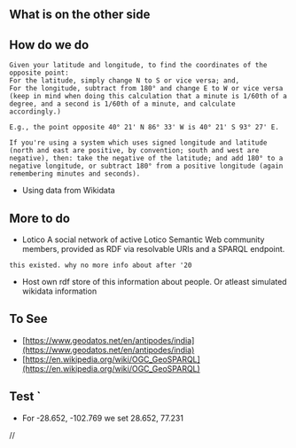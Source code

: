 ## What is on the other side

## How do we do

```
Given your latitude and longitude, to find the coordinates of the opposite point:
For the latitude, simply change N to S or vice versa; and,
For the longitude, subtract from 180° and change E to W or vice versa (keep in mind when doing this calculation that a minute is 1/60th of a degree, and a second is 1/60th of a minute, and calculate accordingly.)

E.g., the point opposite 40° 21' N 86° 33' W is 40° 21' S 93° 27' E.

If you're using a system which uses signed longitude and latitude (north and east are positive, by convention; south and west are negative), then: take the negative of the latitude; and add 180° to a negative longitude, or subtract 180° from a positive longitude (again remembering minutes and seconds).

```
* Using data from Wikidata


## More to do
*  Lotico
A social network of active Lotico Semantic Web community members, provided as RDF via resolvable URIs and a SPARQL endpoint.

`this existed. why no more info about after '20`

* Host own rdf store of this information about people. Or atleast simulated wikidata information


## To See
* [https://www.geodatos.net/en/antipodes/india](https://www.geodatos.net/en/antipodes/india)
* [https://en.wikipedia.org/wiki/OGC_GeoSPARQL](https://en.wikipedia.org/wiki/OGC_GeoSPARQL)


## Test      `   
* For -28.652,  -102.769
we set 28.652,    77.231

//